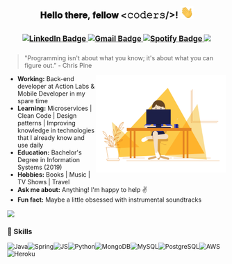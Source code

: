 <h2 align="center">𝐇𝐞𝐥𝐥𝐨 𝐭𝐡𝐞𝐫𝐞, 𝐟𝐞𝐥𝐥𝐨𝐰 <𝚌𝚘𝚍𝚎𝚛𝚜/>! <img src="https://raw.githubusercontent.com/ABSphreak/ABSphreak/master/gifs/Hi.gif" width="30px"><br/>
  <sup>
    <br/>
     <a href="https://www.linkedin.com/in/amelia-alice" target="_blank">
      <img alt="LinkedIn Badge" src="https://img.shields.io/badge/-Linkedin-F2A516?logo=Linkedin&logoColor=white&link=https://www.linkedin.com/in/amelia-alice"/>
     </a>
    <a href="mailto:ameliaalicec@gmail.com" target="_blank">
      <img alt="Gmail Badge" src="https://img.shields.io/badge/-Gmail-F2A516?logo=Gmail&logoColor=white&link=mailto:ameliaalicec@gmail.com"/>
    </a>
    <a href="https://www.linkedin.com/in/amelia-alice" target="_blank">
      <img alt="Spotify Badge" src="https://img.shields.io/badge/-Spotify-F2A516?logo=Spotify&logoColor=white&link=https://open.spotify.com/user/amy_cardoso"/>
     </a>
    <a href="https://github.com/antonkomarev/github-profile-views-counter">
      <img src="https://komarev.com/ghpvc/?username=amycardoso&color=F2A516">
    </a>
  </sup>
</h2>

> "Programming isn't about what you know; it's about what you can figure out.” - Chris Pine


<a href="https://dribbble.com/shots/4789906-Hi"> <img align="right" src='https://github.com/amycardoso/amycardoso/blob/master/girl.gif' width='300'>
<a/>

 - **Working:** Back-end developer at Action Labs & Mobile Developer in my spare time
 - **Learning:** Microservices | Clean Code | Design patterns | Improving knowledge in technologies that I already know and use daily
 - **Education:** Bachelor's Degree in Information Systems (2019)
 - **Hobbies:** Books | Music | TV Shows | Travel
 - **Ask me about:** Anything! I'm happy to help :v:
 - **Fun fact:**  Maybe a little obsessed with instrumental soundtracks 
 
<a href="https://github.com/anuraghazra/github-readme-stats">
  <img align="center" src="https://github-readme-stats.vercel.app/api?username=amycardoso&count_private=true&hide_title=true&hide=contribs&bg_color=0d1117&title_color=fdca49&text_color=fdca49" />
</a>

### 🚀 Skills
![Java](https://img.shields.io/badge/-Java-007396?&style=for-the-badge&logo=java&logoColor=white)![Spring](https://img.shields.io/badge/Spring-6DB33F?style=for-the-badge&logo=spring&logoColor=white)![JS](https://img.shields.io/badge/JavaScript-323330?style=for-the-badge&logo=javascript&logoColor=F7DF1E)![Python](https://img.shields.io/badge/Python-14354C?style=for-the-badge&logo=python&logoColor=white)![MongoDB](https://img.shields.io/badge/-MongoDB-white?&style=for-the-badge&logo=mongodb&logoColor=47A248)![MySQL](https://img.shields.io/badge/-MySQL-4479A1?&style=for-the-badge&logo=mysql&logoColor=white)![PostgreSQL](https://img.shields.io/badge/PostgreSQL-316192?style=for-the-badge&logo=postgresql&logoColor=white)![AWS](https://img.shields.io/badge/Amazon_AWS-232F3E?style=for-the-badge&logo=amazon-aws&logoColor=white)![Heroku](https://img.shields.io/badge/Heroku-430098?style=for-the-badge&logo=heroku&logoColor=white)
<!---
<a href="https://github.com/anuraghazra/convoychat">
  <img align="center" src="https://github-readme-stats.vercel.app/api/top-langs/?username=amycardoso&hide=PLpgSQL,TSQL,html,css&langs_count=10&layout=compact&bg_color=0d1117&title_color=fdca49&text_color=fdca49&hide_title=true&count_private=true" />
</a>
--->
